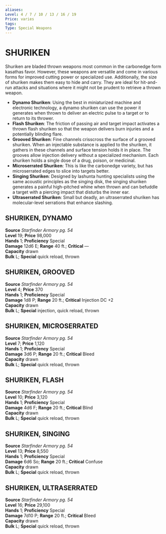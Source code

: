 ```yaml
---
aliases: 
Level: 4 / 7 / 10 / 13 / 16 / 19
Price: varies
tags: 
Type: Special Weapons
---
```

# SHURIKEN

Shuriken are bladed thrown weapons most common in the carbonedge form kasathas favor. However, these weapons are versatile and come in various forms for improved cutting power or specialized use. Additionally, the size of shuriken makes them easy to hide and carry. They are ideal for hit-and-run attacks and situations where it might not be prudent to retrieve a thrown weapon.

-   **Dynamo Shuriken**: Using the best in miniaturized machine and electronic technology, a dynamo shuriken can use the power it generates when thrown to deliver an electric pulse to a target or to return to its thrower.
-   **Flash Shuriken**: The friction of passing air and target impact activates a thrown flash shuriken so that the weapon delivers burn injuries and a potentially blinding flare.
-   **Grooved Shuriken**: Fine channels crisscross the surface of a grooved shuriken. When an injectable substance is applied to the shuriken, it gathers in these channels and surface tension holds it in place. The grooves allow injection delivery without a specialized mechanism. Each shuriken holds a single dose of a drug, poison, or medicinal.
-   **Microserrated Shuriken**: This is like the carbonedge variety, but has microserrated edges to slice into targets better.
-   **Singing Shuriken**: Designed by lashunta hunting specialists using the same acoustic principles as the singing disk, the singing shuriken generates a painful high-pitched whine when thrown and can befuddle a target with a piercing impact that disturbs the inner ear.
-   **Ultraserrated Shuriken**: Small but deadly, an ultraserrated shuriken has molecular-level serrations that enhance slashing.

  

##  SHURIKEN, DYNAMO

**Source** _Starfinder Armory pg. 54_  
**Level** 19; **Price** 98,000  
**Hands** 1; **Proficiency** Special  
**Damage** 12d6 E; **Range** 40 ft.; **Critical** —  
**Capacity** drawn  
**Bulk** L; **Special** quick reload, thrown

##  SHURIKEN, GROOVED

**Source** _Starfinder Armory pg. 54_  
**Level** 4; **Price** 370  
**Hands** 1; **Proficiency** Special  
**Damage** 1d8 P; **Range** 20 ft.; **Critical** Injection DC +2  
**Capacity** drawn  
**Bulk** L; **Special** injection, quick reload, thrown

##  SHURIKEN, MICROSERRATED

**Source** _Starfinder Armory pg. 54_  
**Level** 7; **Price** 1,120  
**Hands** 1; **Proficiency** Special  
**Damage** 3d6 P; **Range** 20 ft.; **Critical** Bleed  
**Capacity** drawn  
**Bulk** L; **Special** quick reload, thrown

##  SHURIKEN, FLASH

**Source** _Starfinder Armory pg. 54_  
**Level** 10; **Price** 3,120  
**Hands** 1; **Proficiency** Special  
**Damage** 4d6 F; **Range** 20 ft.; **Critical** Blind  
**Capacity** drawn  
**Bulk** L; **Special** quick reload, thrown

##  SHURIKEN, SINGING

**Source** _Starfinder Armory pg. 54_  
**Level** 13; **Price** 8,550  
**Hands** 1; **Proficiency** Special  
**Damage** 6d6 So; **Range** 20 ft.; **Critical** Confuse  
**Capacity** drawn  
**Bulk** L; **Special** quick reload, thrown

##  SHURIKEN, ULTRASERRATED

**Source** _Starfinder Armory pg. 54_  
**Level** 16; **Price** 29,100  
**Hands** 1; **Proficiency** Special  
**Damage** 7d10 P; **Range** 20 ft.; **Critical** Bleed  
**Capacity** drawn  
**Bulk** L; **Special** quick reload, thrown